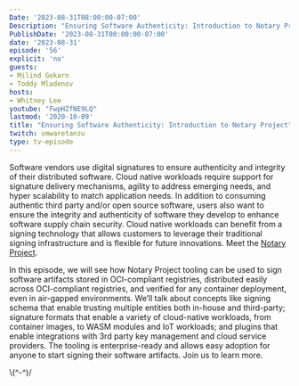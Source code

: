 ```yaml
---
Date: '2023-08-31T08:00:00-07:00'
Description: "Ensuring Software Authenticity: Introduction to Notary Project"
PublishDate: '2023-08-31T00:00:00-07:00'
date: '2023-08-31'
episode: '56'
explicit: 'no'
guests:
- Milind Gokarn
- Toddy Mladenov
hosts:
- Whitney Lee
youtube: "FwpHZfNE9LQ"
lastmod: '2020-10-09'
title: "Ensuring Software Authenticity: Introduction to Notary Project"
twitch: vmwaretanzu
type: tv-episode
---
```


Software vendors use digital signatures to ensure authenticity and integrity of their distributed software. Cloud native workloads require support for signature delivery mechanisms, agility to address emerging needs, and hyper scalability to match application needs. In addition to consuming authentic third party and/or open source software, users also want to ensure the integrity and authenticity of software they develop to enhance software supply chain security. Cloud native workloads can benefit from a signing technology that allows customers to leverage their traditional signing infrastructure and is flexible for future innovations. Meet the [Notary Project](https://notaryproject.dev/).

In this episode, we will see how Notary Project tooling can be used to sign software artifacts stored in OCI-compliant registries, distributed easily across OCI-compliant registries, and verified for any container deployment, even in air-gapped environments. We’ll talk about concepts like signing schema that enable trusting multiple entities both in-house and third-party; signature formats that enable a variety of cloud-native workloads, from container images, to WASM modules and IoT workloads; and plugins that enable integrations with 3rd party key management and cloud service providers. The tooling is enterprise-ready and allows easy adoption for anyone to start signing their software artifacts. Join us to learn more.

\\(^-^)/
